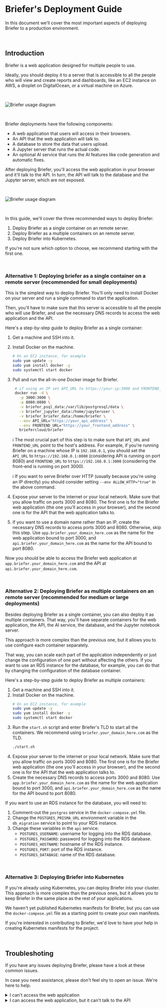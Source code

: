 # Briefer's Deployment Guide

In this document we'll cover the most important aspects of deploying Briefer to a production environment.

<br />

## Introduction

Briefer is a web application designed for multiple people to use.

Ideally, you should deploy it to a server that is accessible to all the people who will view and create reports and dashboards, like an EC2 instance on AWS, a droplet on DigitalOcean, or a virtual machine on Azure.

<br />
<p>
<picture align="center">
  <source  align="center" media="(prefers-color-scheme: dark)" srcset="../assets/img/briefer-usage-overview-dark.png">
  <source align="center" media="(prefers-color-scheme: light)" srcset="../assets/img/briefer-usage-overview.png">
  <img align="center" alt="Briefer usage diagram" src="./assets/img/briefer-usage-overview.png">
</picture>
</p>
<br />

Briefer deployments have the following components:

- A web application that users will access in their browsers.
- An API that the web application will talk to.
- A database to store the data that users upload.
- A Jupyter server that runs the actual code.
- An optional AI service that runs the AI features like code generation and automatic fixes.

After deploying Briefer, you'll access the web application in your browser and it'll talk to the API. In turn, the API will talk to the database and the Jupyter server, which are not exposed.

<br />
<p>
<picture align="center">
  <source  align="center" media="(prefers-color-scheme: dark)" srcset="../assets/img/deployment-overview-dark.png">
  <source align="center" media="(prefers-color-scheme: light)" srcset="../assets/img/deployment-overview.png">
  <img align="center" alt="Briefer usage diagram" src="../assets/img/deployment-overview.png">
</picture>
</p>
<br />

In this guide, we'll cover the three recommended ways to deploy Briefer:

1. Deploy Briefer as a single container on an remote server.
2. Deploy Briefer as a multiple containers on an remote server.
3. Deploy Briefer into Kubernetes.

If you're not sure which option to choose, we recommend starting with the first one.

<br />

### Alternative 1: Deploying briefer as a single container on a remote server (recommended for small deployments)

This is the simplest way to deploy Briefer. You'll only need to install Docker on your server and run a single command to start the application.

Then, you'll have to make sure that this server is accessible to all the people who will use Briefer, and use the necessary DNS records to access the web application and the API.

Here's a step-by-step guide to deploy Briefer as a single container:

1. Get a machine and SSH into it.
2. Install Docker on the machine.
   ```bash
   # On an EC2 instance, for example
   sudo yum update -y
   sudo yum install docker -y
   sudo systemctl start docker
   ```
3. Pull and run the all-in-one Docker image for Briefer.

   ```bash
    # if using an IP set API_URL to https://your-ip:3000 and FRONTEND_URL to https://your-ip:8080
    docker run -d \
      -p 3000:3000 \
      -p 8080:8080 \
      -v briefer_psql_data:/var/lib/postgresql/data \
      -v briefer_jupyter_data:/home/jupyteruser \
      -v briefer_briefer_data:/home/briefer \
      --env API_URL="https://your_api_address" \
      --env FRONTEND_URL="https://your_frontend_address" \
      briefercloud/briefer
   ```

   ℹ️ The most crucial part of this step is to make sure that `API_URL` and `FRONTEND_URL` point to the host's address. For example, if you're running Briefer on a machine whose IP is `192.168.0.1`, you should set the `API_URL` to `https://192.168.0.1:8080` (considering API is running on port 8080) and `FRONTEND_URL` to `https://192.168.0.1:3000` (considering the front-end is running on port 3000).

   ℹ️ If you want to serve Briefer over HTTP (usually because you're using an IP directly) you should consider setting `--env ALLOW_HTTP="true"` in the above command.

4. Expose your server to the internet or your local network.
   Make sure that you allow traffic on ports 3000 and 8080. The first one is for the Briefer web application (the one you'll access in your browser), and the second one is for the API that the web application talks to.
5. If you want to use a domain name rather than an IP, create the necessary DNS records to access ports 3000 and 8080. Otherwise, skip this step.
   Use `app.briefer.your_domain_here.com` as the name for the web application bound to port 3000, and `api.briefer.your_domain_here.com` as the name for the API bound to port 8080.

Now you should be able to access the Briefer web application at `app.briefer.your_domain_here.com` and the API at `api.briefer.your_domain_here.com`.

<br />

### Alternative 2: Deploying Briefer as multiple containers on an remote server (recommended for medium or large deployments)

Besides deploying Briefer as a single container, you can also deploy it as multiple containers. That way, you'll have separate containers for the web application, the API, the AI service, the database, and the Jupyter notebook server.

This approach is more complex than the previous one, but it allows you to use configure each container separately.

That way, you can scale each part of the application independently or just change the configuration of one part without affecting the others. If you want to use an RDS instance for the database, for example, you can do that by changing the configuration of the database container.

Here's a step-by-step guide to deploy Briefer as multiple containers:

1. Get a machine and SSH into it.
2. Install Docker on the machine.
   ```bash
   # On an EC2 instance, for example
   sudo yum update -y
   sudo yum install docker -y
   sudo systemctl start docker
   ```
3. Run the `start.sh` script and enter Briefer's TLD to start all the containers.
   We recommend using `briefer.your_domain_here.com` as the TLD.
   ```bash
   ./start.sh
   ```
4. Expose your server to the internet or your local network.
   Make sure that you allow traffic on ports 3000 and 8080. The first one is for the Briefer web application (the one you'll access in your browser), and the second one is for the API that the web application talks to.
5. Create the necessary DNS records to access ports 3000 and 8080.
   Use `app.briefer.your_domain_here.com` as the name for the web application bound to port 3000, and `api.briefer.your_domain_here.com` as the name for the API bound to port 8080.

If you want to use an RDS instance for the database, you will need to:

1. Comment-out the `postgres` service in the `docker-compose.yml` file.
2. Change the `POSTGRES_PRISMA_URL` environment variable in the `db_migration` service to point to your RDS instance.
3. Change these variables in the `api` service:
   - `POSTGRES_USERNAME`: username for logging into the RDS database.
   - `POSTGRES_PASSWORD`: password for logging into the RDS database.
   - `POSTGRES_HOSTNAME`: hostname of the RDS instance.
   - `POSTGRES_PORT`: port of the RDS instance.
   - `POSTGRES_DATABASE`: name of the RDS database.

<br />

### Alternative 3: Deploying Briefer into Kubernetes

If you're already using Kubernetes, you can deploy Briefer into your cluster. This approach is more complex than the previous ones, but it allows you to keep Briefer in the same place as the rest of your applications.

We haven't yet published Kubernetes manifests for Briefer, but you can use the `docker-compose.yml` file as a starting point to create your own manifests.

If you're interested in contributing to Briefer, we'd love to have your help in creating Kubernetes manifests for the project.

<br />

## Troubleshoting

If you have any issues deploying Briefer, please have a look at these common issues.

In case you need assistance, please don't feel shy to open an issue. We're here to help.

<details>
  <summary>I can't access the web application</summary>

If you're not able to access the web application, Briefer is either not running or not exposed to the internet (or within your local network). The latter is the most common issue.

To check if Briefer is running, SSH into your server and run `docker ps`. You should see a container using the image `briefercloud/briefer` or `briefercloud/briefer-web`. If you don't see it, Briefer is not running.

If Briefer is running, have a look at its logs and see if there are any errors. You can do that by running `docker logs <container_id>`, where `<container_id>` is the ID of the Briefer container.

Finally, make sure that you've exposed your server to the internet or your local network. You can do that by allowing traffic on ports 3000 and 8080 and creating the necessary DNS records to access these ports, which should be `app.briefer.your_domain_here.com` and `api.briefer.your_domain_here.com`.

If you want to change the domains that Briefer uses, you can do that by changing the `TLD` environment variable in your root `.env` file and restarting the Briefer container.

</details>

<details>
  <summary>I can access the web application, but it can't talk to the API</summary>

In this case, it's likely that the API is not available on `api.briefer.your_domain_here.com`, so double check that you've created the necessary DNS records using the correct values.

If you do have the correct DNS records, check if the API is running by SSHing into your server and running `docker ps`. You should see a container using the image `briefercloud/briefer` or `briefercloud/briefer-api` and exposing port 8080.

If the container is running, check its logs by running `docker logs <container_id>`, where `<container_id>` is the ID of the API container. Look for any errors that might indicate why the API is not working.

Also, see if you can `cURL` the API from your server. You can do that by running `curl api.briefer.your_domain_here.com` in your terminal. If you can cURL the API from the server but the web application can't talk to it, it's likely that there's a network issue at play.

</details>
